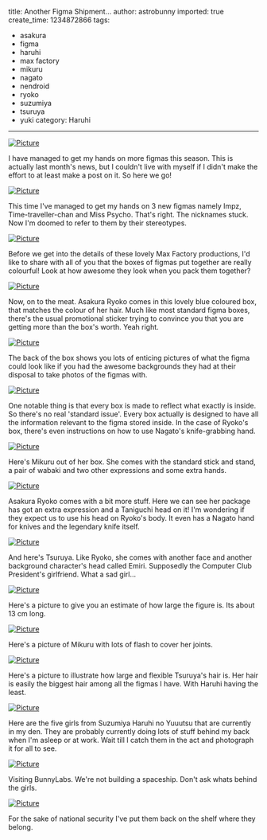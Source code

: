 title: Another Figma Shipment...
author: astrobunny
imported: true
create_time: 1234872866
tags:
- asakura
- figma
- haruhi
- max factory
- mikuru
- nagato
- nendroid
- ryoko
- suzumiya
- tsuruya
- yuki
category: Haruhi
---
 [![](wp-uploads/2009/02/wpid-100-3848-500x375.jpg "Picture")](/images/wp-uploads/2009/02/wpid-100-3848.jpg)  
  
I have managed to get my hands on more figmas this season. This is actually last month's news, but I couldn't live with myself if I didn't make the effort to at least make a post on it. So here we go!  
<!--more-->  
 [![](wp-uploads/2009/02/wpid-100-3850-500x375.jpg "Picture")](/images/wp-uploads/2009/02/wpid-100-3850.jpg)  
  
This time I've managed to get my hands on 3 new figmas namely Impz, Time-traveller-chan and Miss Psycho. That's right. The nicknames stuck. Now I'm doomed to refer to them by their stereotypes.  
  
 [![](wp-uploads/2009/02/wpid-100-3852-500x375.jpg "Picture")](/images/wp-uploads/2009/02/wpid-100-3852.jpg)  
  
Before we get into the details of these lovely Max Factory productions, I'd like to share with all of you that the boxes of figmas put together are really colourful! Look at how awesome they look when you pack them together?  
  
 [![](wp-uploads/2009/02/wpid-100-3853-500x375.jpg "Picture")](/images/wp-uploads/2009/02/wpid-100-3853.jpg)  
  
Now, on to the meat. Asakura Ryoko comes in this lovely blue coloured box, that matches the colour of her hair. Much like most standard figma boxes, there's the usual promotional sticker trying to convince you that you are getting more than the box's worth. Yeah right.  
  
 [![](wp-uploads/2009/02/wpid-100-3854-500x375.jpg "Picture")](/images/wp-uploads/2009/02/wpid-100-3854.jpg)  
  
The back of the box shows you lots of enticing pictures of what the figma could look like if you had the awesome backgrounds they had at their disposal to take photos of the figmas with.  
  
 [![](wp-uploads/2009/02/wpid-100-3882-500x375.jpg "Picture")](/images/wp-uploads/2009/02/wpid-100-3882.jpg)  
  
One notable thing is that every box is made to reflect what exactly is inside. So there's no real 'standard issue'. Every box actually is designed to have all the information relevant to the figma stored inside. In the case of Ryoko's box, there's even instructions on how to use Nagato's knife-grabbing hand.  
  
 [![](wp-uploads/2009/02/wpid-100-3866-500x375.jpg "Picture")](/images/wp-uploads/2009/02/wpid-100-3866.jpg)  
  
Here's Mikuru out of her box. She comes with the standard stick and stand, a pair of wabaki and two other expressions and some extra hands.  
  
 [![](wp-uploads/2009/02/wpid-100-3879-500x375.jpg "Picture")](/images/wp-uploads/2009/02/wpid-100-3879.jpg)  
  
Asakura Ryoko comes with a bit more stuff. Here we can see her package has got an extra expression and a Taniguchi head on it! I'm wondering if they expect us to use his head on Ryoko's body. It even has a Nagato hand for knives and the legendary knife itself.  
  
 [![](wp-uploads/2009/02/wpid-100-3875-500x375.jpg "Picture")](/images/wp-uploads/2009/02/wpid-100-3875.jpg)  
  
And here's Tsuruya. Like Ryoko, she comes with another face and another background character's head called Emiri. Supposedly the Computer Club President's girlfriend. What a sad girl...  
  
 [![](wp-uploads/2009/02/wpid-100-3868-500x375.jpg "Picture")](/images/wp-uploads/2009/02/wpid-100-3868.jpg)  
  
Here's a picture to give you an estimate of how large the figure is. Its about 13 cm long.  
  
 [![](wp-uploads/2009/02/wpid-100-3871-500x666.jpg "Picture")](/images/wp-uploads/2009/02/wpid-100-3871.jpg)  
  
Here's a picture of Mikuru with lots of flash to cover her joints.  
  
 [![](wp-uploads/2009/02/wpid-100-3877-500x375.jpg "Picture")](/images/wp-uploads/2009/02/wpid-100-3877.jpg)  
  
Here's a picture to illustrate how large and flexible Tsuruya's hair is. Her hair is easily the biggest hair among all the figmas I have. With Haruhi having the least.  
  
 [![](wp-uploads/2009/02/wpid-100-3887-500x375.jpg "Picture")](/images/wp-uploads/2009/02/wpid-100-3887.jpg)  
  
Here are the five girls from Suzumiya Haruhi no Yuuutsu that are currently in my den. They are probably currently doing lots of stuff behind my back when I'm asleep or at work. Wait till I catch them in the act and photograph it for all to see.  
  
 [![](wp-uploads/2009/02/wpid-100-3920-500x375.jpg "Picture")](/images/wp-uploads/2009/02/wpid-100-3920.jpg)  
  
Visiting BunnyLabs. We're not building a spaceship. Don't ask whats behind the girls.  
  
 [![](wp-uploads/2009/02/wpid-100-3922-500x375.jpg "Picture")](/images/wp-uploads/2009/02/wpid-100-3922.jpg)  
  
For the sake of national security I've put them back on the shelf where they belong.